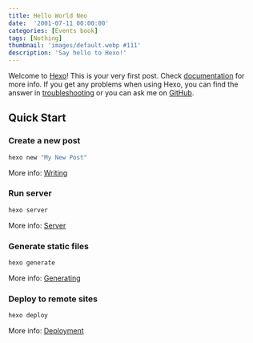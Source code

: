 ```yaml
---
title: Hello World Neo
date:  '2001-07-11 00:00:00'
categories: [Events book]
tags: [Nothing]
thumbnail: 'images/default.webp #111'
description: 'Say hello to Hexo!'
---
```


Welcome to [Hexo](https://hexo.io/)! This is your very first post. Check [documentation](https://hexo.io/docs/) for more info. If you get any problems when using Hexo, you can find the answer in [troubleshooting](https://hexo.io/docs/troubleshooting.html) or you can ask me on [GitHub](https://github.com/hexojs/hexo/issues).

## Quick Start

### Create a new post

```bash
hexo new "My New Post"
```

More info: [Writing](https://hexo.io/docs/writing.html)

### Run server

```bash
hexo server
```

More info: [Server](https://hexo.io/docs/server.html)

### Generate static files

```bash
hexo generate
```

More info: [Generating](https://hexo.io/docs/generating.html)

### Deploy to remote sites

```bash
hexo deploy
```

More info: [Deployment](https://hexo.io/docs/one-command-deployment.html)
